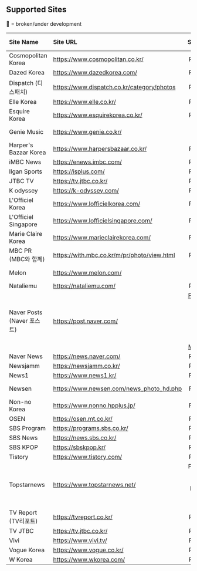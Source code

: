 ## Supported Sites

🚧 = broken/under development

| Site Name | Site URL | Supported | Media Type |
| :--- | :--- | :---: | :---: |
| Cosmopolitan Korea | https://www.cosmopolitan.co.kr/ | Post Page | Image |
| Dazed Korea | https://www.dazedkorea.com/ | Post Page | Image |
| Dispatch (디스패치) | https://www.dispatch.co.kr/category/photos | Post Page | Image 
| Elle Korea | https://www.elle.co.kr/ | Post Page | Image | |
| Esquire Korea | https://www.esquirekorea.co.kr/ | Post Page | Image | |
| Genie Music | https://www.genie.co.kr/ | [Artist Page](https://www.genie.co.kr/detail/artistInfo?xxnm=81271496) | Image |
| Harper's Bazaar Korea | https://www.harpersbazaar.co.kr/ | Post Page | Image 
| iMBC News | https://enews.imbc.com/ | Post Page | Image |
| Ilgan Sports | https://isplus.com/ | Post Page | Image |
| JTBC TV | https://tv.jtbc.co.kr/ | Post Page | Image |
| K odyssey | https://k-odyssey.com/ | Post Page | Image |
| L'Officiel Korea | https://www.lofficielkorea.com/ | Post Page | Image |
| L'Officiel Singapore | https://www.lofficielsingapore.com/ | Post Page | Image |
| Marie Claire Korea | https://www.marieclairekorea.com/ | Post Page | Image |
| MBC PR (MBC와 함께) | https://with.mbc.co.kr/m/pr/photo/view.html | Post Page | Image |
| Melon | https://www.melon.com/ | [Artist Page](https://www.melon.com/artist/photo.htm?artistId=3055146) | Image |
| Nataliemu | https://nataliemu.com/ | Post Page | Image | 
| Naver Posts (Naver 포스트) | https://post.naver.com/ | [Post Page](https://post.naver.com/viewer/postView.naver?volumeNo=35887849&memberNo=25831870), [Series List](https://post.naver.com/series.naver?memberNo=25831870), [Series Page](https://post.naver.com/my/series/detail.naver?seriesNo=671644&memberNo=25831870), [Search Result](https://post.naver.com/search/authorPost.naver?keyword=%EC%95%84%EC%9D%B4%EC%A6%88%EC%9B%90&memberNo=24876555), [Main Page](https://post.naver.com/my.naver?memberNo=25831870&navigationType=push) | Image |
| Naver News | https://news.naver.com/ | Post Page | Image |
| Newsjamm | https://newsjamm.co.kr/ | Post Page | Image |
| News1 | https://www.news1.kr/ | Post Page | Image | 
| Newsen | https://www.newsen.com/news_photo_hd.php | Post Page | Image 🚧 |
| Non-no Korea | https://www.nonno.hpplus.jp/ | Post Page | Image |
| OSEN | https://osen.mt.co.kr/ | Post Page | Image |
| SBS Program | https://programs.sbs.co.kr/ | Post Page | Image |
| SBS News | https://news.sbs.co.kr/ | Post Page | Image |
| SBS KPOP | https://sbskpop.kr/ | Post Page | Image |
| Tistory | https://www.tistory.com/ | Post Page | Image |
| Topstarnews | https://www.topstarnews.net/ | Post Page, Search Result Page, [HD Posts Page](https://www.topstarnews.net/news/articleList.html?sc_article_type=C&view_type=tm) | Image 🚧 |
| TV Report (TV리포트) | https://tvreport.co.kr/ | Post Page | Image |
| TV JTBC | https://tv.jtbc.co.kr/ | Post Page | Image |
| Vivi | https://www.vivi.tv/ | Post Page | Image |
| Vogue Korea | https://www.vogue.co.kr/ | Post Page | Image |
| W Korea | https://www.wkorea.com/ | Post Page | Image |